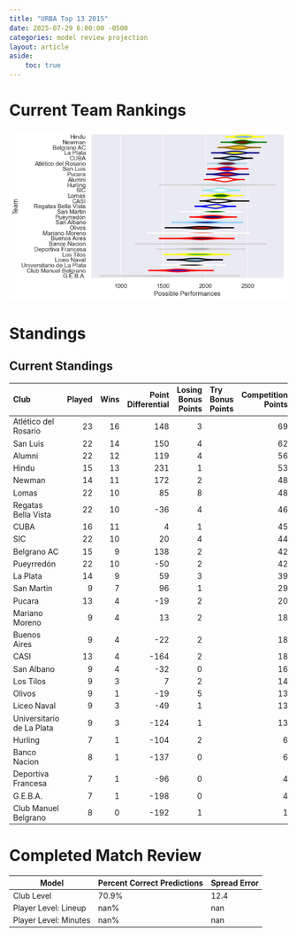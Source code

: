 ```yaml
---  
title: "URBA Top 13 2015"  
date: 2025-07-29 6:00:00 -0500  
categories: model review projection  
layout: article  
aside:  
    toc: true  
---
```

# Current Team Rankings


![Club Rankings](plots/rankings_URBA_Top_13_2015.png)
# Standings

## Current Standings


| Club                      |   Played |   Wins |   Point Differential |   Losing Bonus Points | Try Bonus Points   |   Competition Points |
|:--------------------------|---------:|-------:|---------------------:|----------------------:|:-------------------|---------------------:|
| Atlético del Rosario      |       23 |     16 |                  148 |                     3 |                    |                   69 |
| San Luis                  |       22 |     14 |                  150 |                     4 |                    |                   62 |
| Alumni                    |       22 |     12 |                  119 |                     4 |                    |                   56 |
| Hindu                     |       15 |     13 |                  231 |                     1 |                    |                   53 |
| Newman                    |       14 |     11 |                  172 |                     2 |                    |                   48 |
| Lomas                     |       22 |     10 |                   85 |                     8 |                    |                   48 |
| Regatas Bella Vista       |       22 |     10 |                  -36 |                     4 |                    |                   46 |
| CUBA                      |       16 |     11 |                    4 |                     1 |                    |                   45 |
| SIC                       |       22 |     10 |                   20 |                     4 |                    |                   44 |
| Belgrano AC               |       15 |      9 |                  138 |                     2 |                    |                   42 |
| Pueyrredón                |       22 |     10 |                  -50 |                     2 |                    |                   42 |
| La Plata                  |       14 |      9 |                   59 |                     3 |                    |                   39 |
| San Martin                |        9 |      7 |                   96 |                     1 |                    |                   29 |
| Pucara                    |       13 |      4 |                  -19 |                     2 |                    |                   20 |
| Mariano Moreno            |        9 |      4 |                   13 |                     2 |                    |                   18 |
| Buenos Aires              |        9 |      4 |                  -22 |                     2 |                    |                   18 |
| CASI                      |       13 |      4 |                 -164 |                     2 |                    |                   18 |
| San Albano                |        9 |      4 |                  -32 |                     0 |                    |                   16 |
| Los Tilos                 |        9 |      3 |                    7 |                     2 |                    |                   14 |
| Olivos                    |        9 |      1 |                  -19 |                     5 |                    |                   13 |
| Liceo Naval               |        9 |      3 |                  -49 |                     1 |                    |                   13 |
| Universitario de La Plata |        9 |      3 |                 -124 |                     1 |                    |                   13 |
| Hurling                   |        7 |      1 |                 -104 |                     2 |                    |                    6 |
| Banco Nacion              |        8 |      1 |                 -137 |                     0 |                    |                    6 |
| Deportiva Francesa        |        7 |      1 |                  -96 |                     0 |                    |                    4 |
| G.E.B.A.                  |        7 |      1 |                 -198 |                     0 |                    |                    4 |
| Club Manuel Belgrano      |        8 |      0 |                 -192 |                     1 |                    |                    1 |



# Completed Match Review


| Model | Percent Correct Predictions | Spread Error |
| ------ | ------ | ------ |
| Club Level | 70.9% | 12.4 |
| Player Level: Lineup | nan% | nan |
| Player Level: Minutes | nan% | nan |


